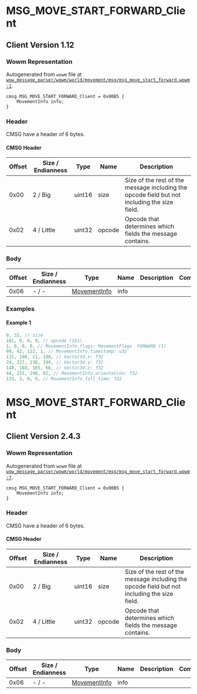 # MSG_MOVE_START_FORWARD_Client

## Client Version 1.12

### Wowm Representation

Autogenerated from `wowm` file at [`wow_message_parser/wowm/world/movement/msg/msg_move_start_forward.wowm:1`](https://github.com/gtker/wow_messages/tree/main/wow_message_parser/wowm/world/movement/msg/msg_move_start_forward.wowm#L1).
```rust,ignore
cmsg MSG_MOVE_START_FORWARD_Client = 0x00B5 {
    MovementInfo info;
}
```
### Header

CMSG have a header of 6 bytes.

#### CMSG Header

| Offset | Size / Endianness | Type   | Name   | Description |
| ------ | ----------------- | ------ | ------ | ----------- |
| 0x00   | 2 / Big           | uint16 | size   | Size of the rest of the message including the opcode field but not including the size field.|
| 0x02   | 4 / Little        | uint32 | opcode | Opcode that determines which fields the message contains.|

### Body

| Offset | Size / Endianness | Type | Name | Description | Comment |
| ------ | ----------------- | ---- | ---- | ----------- | ------- |
| 0x06 | - / - | [MovementInfo](movementinfo.md) | info |  |  |

### Examples

#### Example 1

```c
0, 32, // size
181, 0, 0, 0, // opcode (181)
1, 0, 0, 0, // MovementInfo.flags: MovementFlags  FORWARD (1)
99, 42, 122, 1, // MovementInfo.timestamp: u32
115, 186, 11, 198, // Vector3d.x: f32
24, 227, 238, 194, // Vector3d.y: f32
148, 168, 165, 66, // Vector3d.z: f32
44, 231, 248, 62, // MovementInfo.orientation: f32
133, 3, 0, 0, // MovementInfo.fall_time: f32
```
# MSG_MOVE_START_FORWARD_Client

## Client Version 2.4.3

### Wowm Representation

Autogenerated from `wowm` file at [`wow_message_parser/wowm/world/movement/msg/msg_move_start_forward.wowm:7`](https://github.com/gtker/wow_messages/tree/main/wow_message_parser/wowm/world/movement/msg/msg_move_start_forward.wowm#L7).
```rust,ignore
cmsg MSG_MOVE_START_FORWARD_Client = 0x00B5 {
    MovementInfo info;
}
```
### Header

CMSG have a header of 6 bytes.

#### CMSG Header

| Offset | Size / Endianness | Type   | Name   | Description |
| ------ | ----------------- | ------ | ------ | ----------- |
| 0x00   | 2 / Big           | uint16 | size   | Size of the rest of the message including the opcode field but not including the size field.|
| 0x02   | 4 / Little        | uint32 | opcode | Opcode that determines which fields the message contains.|

### Body

| Offset | Size / Endianness | Type | Name | Description | Comment |
| ------ | ----------------- | ---- | ---- | ----------- | ------- |
| 0x06 | - / - | [MovementInfo](movementinfo.md) | info |  |  |

